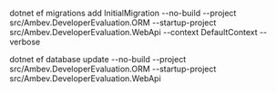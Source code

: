 
dotnet ef migrations add InitialMigration --no-build --project src/Ambev.DeveloperEvaluation.ORM --startup-project src/Ambev.DeveloperEvaluation.WebApi --context DefaultContext --verbose

dotnet ef database update --no-build --project src/Ambev.DeveloperEvaluation.ORM --startup-project src/Ambev.DeveloperEvaluation.WebApi
